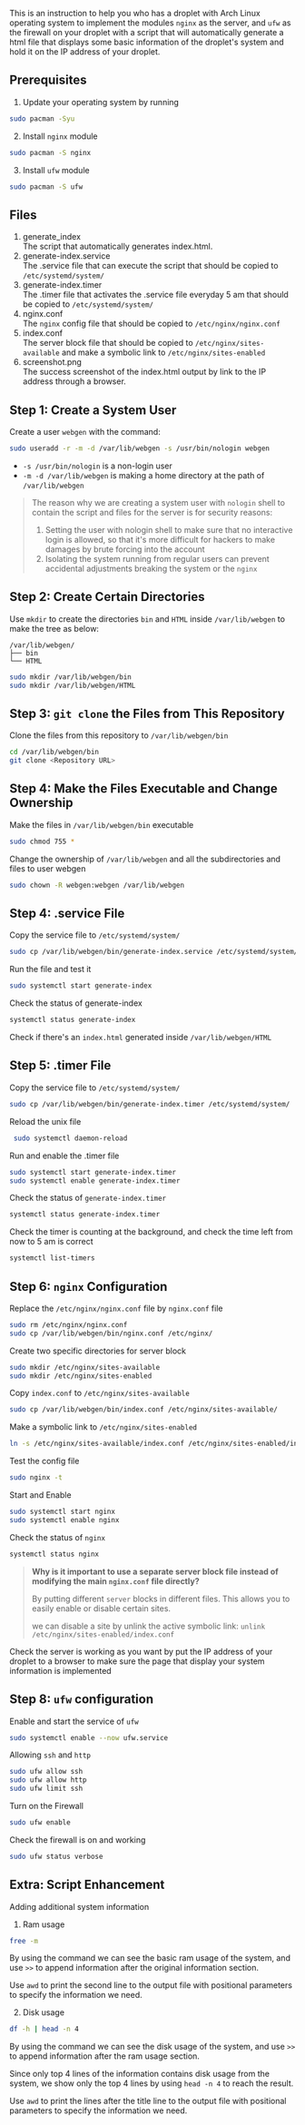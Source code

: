 This is an instruction to help you who has a droplet with Arch Linux operating system to implement the modules `nginx` as the server, and `ufw` as the firewall on your droplet with a script that will automatically generate a html file that displays some basic information of the droplet's system and hold it on the IP address of your droplet.

## Prerequisites
1. Update your operating system by running
```bash
sudo pacman -Syu
```

2. Install `nginx` module
```bash
sudo pacman -S nginx
```

3. Install `ufw` module
```bash
sudo pacman -S ufw
```

## Files
1. generate_index<br>
   The script that automatically generates index.html.
2. generate-index.service<br>
   The .service file that can execute the script that should be copied to `/etc/systemd/system/`
3. generate-index.timer<br>
   The .timer file that activates the .service file everyday 5 am that should be copied to `/etc/systemd/system/`
4. nginx.conf<br>
   The `nginx` config file that should be copied to `/etc/nginx/nginx.conf`   
5. index.conf<br>
   The server block file that should be copied to `/etc/nginx/sites-available` and make a symbolic link to `/etc/nginx/sites-enabled`
6. screenshot.png<br>
   The success screenshot of the index.html output by link to the IP address through a browser.

## Step 1: Create a System User

Create a user `webgen` with the command:
```bash
sudo useradd -r -m -d /var/lib/webgen -s /usr/bin/nologin webgen
```
- `-s /usr/bin/nologin` is a non-login user
- `-m -d /var/lib/webgen` is making a home directory at the path of `/var/lib/webgen`

>The reason why we are creating a system user with `nologin` shell to contain the script and files for the server is for security reasons:
>
>1. Setting the user with nologin shell to make sure that no interactive login is allowed, so that it's more difficult for hackers to make damages by brute forcing into the account
>2. Isolating the system running from regular users can prevent accidental adjustments breaking the system or the `nginx` 

## Step 2: Create Certain Directories 
Use `mkdir` to create the directories `bin` and `HTML` inside `/var/lib/webgen` to make the tree as below:
```
/var/lib/webgen/
├── bin
└── HTML
```

```bash
sudo mkdir /var/lib/webgen/bin
sudo mkdir /var/lib/webgen/HTML
```
## Step 3: `git clone` the Files from This Repository 
Clone the files from this repository to `/var/lib/webgen/bin`
```bash
cd /var/lib/webgen/bin
git clone <Repository URL>
```

## Step 4: Make the Files Executable and Change Ownership
Make the files in `/var/lib/webgen/bin` executable
```bash
sudo chmod 755 *
```

Change the ownership of `/var/lib/webgen` and all the subdirectories and files to user webgen
```bash
sudo chown -R webgen:webgen /var/lib/webgen
```

## Step 4: .service File
Copy the service file to `/etc/systemd/system/`
```bash
sudo cp /var/lib/webgen/bin/generate-index.service /etc/systemd/system/
```

Run the file and test it
```bash
sudo systemctl start generate-index
```

Check the status of generate-index
```bash
systemctl status generate-index
```

Check if there's an `index.html` generated inside `/var/lib/webgen/HTML`

## Step 5: .timer File
Copy the service file to `/etc/systemd/system/`
```bash
sudo cp /var/lib/webgen/bin/generate-index.timer /etc/systemd/system/
```

Reload the unix file
```bash
 sudo systemctl daemon-reload
```

Run and enable the .timer file
```bash
sudo systemctl start generate-index.timer
sudo systemctl enable generate-index.timer
```

Check the status of `generate-index.timer`
```bash
systemctl status generate-index.timer
```

Check the timer is counting at the background, and check the time left from now to 5 am is correct
```bash
systemctl list-timers
```

## Step 6: `nginx` Configuration

Replace the `/etc/nginx/nginx.conf` file by `nginx.conf` file
```bash
sudo rm /etc/nginx/nginx.conf
sudo cp /var/lib/webgen/bin/nginx.conf /etc/nginx/
```

Create two specific directories for server block
```bash
sudo mkdir /etc/nginx/sites-available
sudo mkdir /etc/nginx/sites-enabled
```

Copy `index.conf` to `/etc/nginx/sites-available`
```bash
sudo cp /var/lib/webgen/bin/index.conf /etc/nginx/sites-available/
```

Make a symbolic link to `/etc/nginx/sites-enabled`
```bash
ln -s /etc/nginx/sites-available/index.conf /etc/nginx/sites-enabled/index.conf
```

Test the config file
```bash
sudo nginx -t
```

Start and Enable
```bash
sudo systemctl start nginx
sudo systemctl enable nginx
```

Check the status of `nginx`
```bash
systemctl status nginx
```

>**Why is it important to use a separate server block file instead of modifying the main `nginx.conf` file directly?**
>
>By putting different `server` blocks in different files. This allows you to easily enable or disable certain sites.
>
>we can disable a site by unlink the active symbolic link:
>`unlink /etc/nginx/sites-enabled/index.conf`

Check the server is working as you want by put the IP address of your droplet to a browser to make sure the page that display your system information is implemented

## Step 8: `ufw` configuration

Enable and start the service of `ufw`
```bash
sudo systemctl enable --now ufw.service
```

Allowing `ssh` and `http`
```bash
sudo ufw allow ssh
sudo ufw allow http
sudo ufw limit ssh
```

Turn on the Firewall
```bash
sudo ufw enable
```

Check the firewall is on and working
```bash
sudo ufw status verbose
```

## Extra: Script Enhancement
Adding additional system information
1. Ram usage
```bash
free -m
```
By using the command we can see the basic ram usage of the system, and use `>>` to append information after the original information section.<br>

Use `awd` to print the second line to the output file with positional parameters to specify the information we need.<br>
   
2. Disk usage
```bash
df -h | head -n 4
```
By using the command we can see the disk usage of the system, and use `>>` to append information after the ram usage section.<br>

Since only top 4 lines of the information contains disk usage from the system, we show only the top 4 lines by using `head -n 4` to reach the result.<br>

Use `awd` to print the lines after the title line to the output file with positional parameters to specify the information we need.<br>